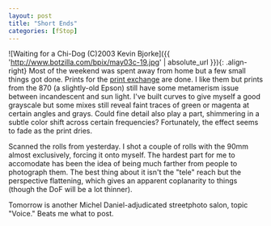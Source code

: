 ```yaml
---
layout: post
title: "Short Ends"
categories: [fStop]
---
```



![Waiting for a Chi-Dog (C)2003 Kevin Bjorke]({{ 'http://www.botzilla.com/bpix/may03c-19.jpg' | absolute_url }}){: .align-right}
Most of the weekend was spent away from home but a few small things got done. Prints for the <a href="http://contaxg.com/folder.php?id=1351">print exchange</a> are done. I like them but prints from the 870 (a slightly-old Epson) still have some metamerism issue between incandescent and sun light. I've built curves to give myself a good grayscale but some mixes still reveal faint traces of green or magenta at certain angles and grays. Could fine detail also play a part, shimmering in a subtle color shift across certain frequencies? Fortunately, the effect seems to fade as the print dries.

Scanned the rolls from yesterday. I shot a couple of rolls with the 90mm almost exclusively, forcing it onto myself. The hardest part for me to accomodate has been the idea of being much farther from people to photograph them. The best thing about it isn't the "tele" reach but the perspective flattening, which gives an apparent coplanarity to things (though the DoF will be a lot thinner).

Tomorrow is another Michel Daniel-adjudicated streetphoto salon, topic "Voice." Beats me what to post.
